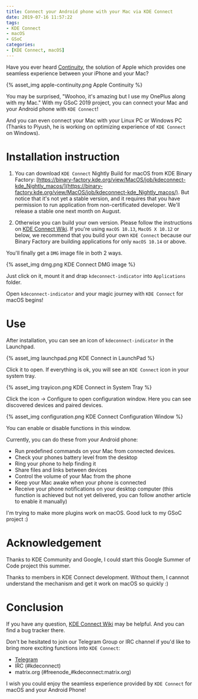 ```yaml
---
title: Connect your Android phone with your Mac via KDE Connect
date: 2019-07-16 11:57:22
tags:
- KDE Connect
- macOS
- GSoC
categories:
- [KDE Connect, macOS]
---
```


Have you ever heard [Continuity](https://www.apple.com/macos/continuity/), the solution of Apple which provides one seamless experience between your iPhone and your Mac?

{% asset_img apple-continuity.png Apple Continuity %}

You may be surprised, "Woohoo, it's amazing but I use my OnePlus along with my Mac." With my GSoC 2019 project, you can connect your Mac and your Android phone with `KDE Connect`!

And you can even connect your Mac with your Linux PC or Windows PC (Thanks to Piyush, he is working on optimizing experience of `KDE Connect` on Windows).

# Installation instruction

1. You can download `KDE Connect` Nightly Build for macOS from KDE Binary Factory: [https://binary-factory.kde.org/view/MacOS/job/kdeconnect-kde_Nightly_macos/](https://binary-factory.kde.org/view/MacOS/job/kdeconnect-kde_Nightly_macos/). But notice that it's not yet a stable version, and it requires that you have permission to run application from non-certificated developer. We'll release a stable one next month on August.

2. Otherwise you can build your own version. Please follow the instructions on [KDE Connect Wiki](https://community.kde.org/KDEConnect/Build_MacOS). If you're using `macOS 10.13`, `MacOS X 10.12` or below, we recommend that you build your own `KDE Connect` because our Binary Factory are building applications for only `macOS 10.14` or above.

You'll finally get a `DMG` image file in both 2 ways.

{% asset_img dmg.png KDE Connect DMG image %}

Just click on it, mount it and drap `kdeconnect-indicator` into `Applications` folder. 

Open `kdeconnect-indicator` and your magic journey with `KDE Connect` for macOS begins!

# Use

After installation, you can see an icon of `kdeconnect-indicator` in the Launchpad.

{% asset_img launchpad.png KDE Connect in LaunchPad %}

Click it to open. If everything is ok, you will see an `KDE Connect` icon in your system tray.

{% asset_img trayicon.png KDE Connect in System Tray %}

Click the icon -> Configure to open configuration window. Here you can see discovered devices and paired devices.

{% asset_img configuration.png KDE Connect Configuration Window %}

You can enable or disable functions in this window.

Currently, you can do these from your Android phone:
- Run predefined commands on your Mac from connected devices.
- Check your phones battery level from the desktop
- Ring your phone to help finding it
- Share files and links between devices
- Control the volume of your Mac from the phone
- Keep your Mac awake when your phone is connected
- Receive your phone notifications on your desktop computer (this function is achieved but not yet delivered, you can follow another article to enable it manually)

I'm trying to make more plugins work on macOS. Good luck to my GSoC project :)

# Acknowledgement

Thanks to KDE Community and Google, I could start this Google Summer of Code project this summer.

Thanks to members in KDE Connect development. Without them, I cannnot understand the mechanism and get it work on macOS so quickly :)

# Conclusion
If you have any question, [KDE Connect Wiki](https://community.kde.org/KDEConnect) may be helpful. And you can find a bug tracker there.

Don't be hesitated to join our Telegram Group or IRC channel if you'd like to bring more exciting functions into `KDE Connect`: 

- [Telegram](https://t.me/joinchat/BRUUN0bwMhNfn8FIejA-nw)
- IRC (#kdeconnect)
- matrix.org (#freenode_#kdeconnect:matrix.org)

I wish you could enjoy the seamless experience provided by `KDE Connect` for macOS and your Android Phone!
